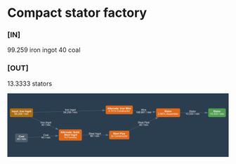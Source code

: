 # Compact stator factory

### [IN]
99.259 iron ingot
40 coal
### [OUT]
13.3333 stators

![Calculator](calculator.png)